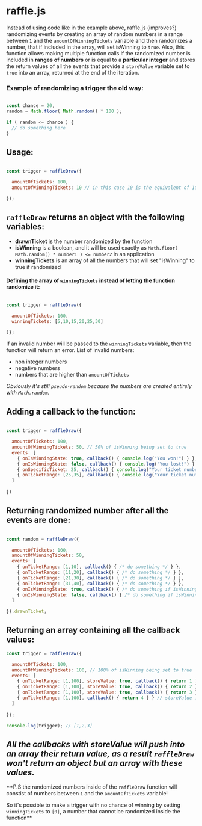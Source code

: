 # raffle.js

Instead of using code like in the example above, raffle.js (improves?) randomizing events by creating an array of random numbers in a range between `1` and the `amountOfWinningTickets` variable and then randomizes a number, that if included in the array, will set isWinning to `true`. Also, this function allows making multiple function calls if the randomized number is included in **ranges of numbers** or is equal to a **particular integer** and stores the return values of all the events that provide a `storeValue` variable set to `true` into an array, returned at the end of the iteration.

### Example of randomizing a trigger the old way:
```js

const chance = 20,
random = Math.floor( Math.random() * 100 );

if ( random <= chance ) {
  // do something here
}

```

## Usage:
```js

const trigger = raffleDraw({

  amountOfTickets: 100,
  amountOfWinningTickets: 10 // in this case 10 is the equivalent of 10%

});

```
## `raffleDraw` returns an object with the following variables:
* **drawnTicket** is the number randomized by the function
* **isWinning** is a boolean, and it will be used exactly as `Math.floor( Math.random() * number1 ) <= number2` in an application
* **winningTickets** is an array of all the numbers that will set "isWinning" to true if randomized

#### Defining the array of `winningTickets` instead of letting the function randomize it:
```js

const trigger = raffleDraw({

  amountOfTickets: 100,
  winningTickets: [5,10,15,20,25,30]

)};

```
If an invalid number will be passed to the `winningTickets` variable, then the function will return an error.
List of invalid numbers:
- non integer numbers
- negative numbers
- numbers that are higher than `amountOfTickets`

*Obviously it's still `pseudo-random` because the numbers are created entirely with `Math.random`.*

## Adding a callback to the function:
```js

const trigger = raffleDraw({

  amountOfTickets: 100,
  amountOfWinningTickets: 50, // 50% of isWinning being set to true
  events: [
    { onIsWinningState: true, callback() { console.log("You won!") } }, // triggers if requiredTickets is equal to the isWinning variable
    { onIsWinningState: false, callback() { console.log("You lost!") } },
    { onSpecificTicket: 25, callback() { console.log("Your ticket number is 25!") } }, // triggers exclusively if the drawnTicket variable is equal to the requiredTickets[0] variable
    { onTicketRange: [25,35], callback() { console.log("Your ticket number is between 25 and 35!") } } // the number range includes the two numbers used to define it
  ]
  
})

```
## Returning randomized number after all the events are done:
```js

const random = raffleDraw({

  amountOfTickets: 100,
  amountOfWinningTickets: 50,
  events: [
    { onTicketRange: [1,10], callback() { /* do something */ } },
    { onTicketRange: [11,20], callback() { /* do something */ } },
    { onTicketRange: [21,30], callback() { /* do something */ } },
    { onTicketRange: [31,40], callback() { /* do something */ } },
    { onIsWinningState: true, callback() { /* do something if isWinning is true */ } },
    { onIsWinningState: false, callback() { /* do something if isWinning is false */ } }
  ]
  
}).drawnTicket;

```
## Returning an array containing all the callback values:
```js
const trigger = raffleDraw({

  amountOfTickets: 100,
  amountOfWinningTickets: 100, // 100% of isWinning being set to true
  events: [
    { onTicketRange: [1,100], storeValue: true, callback() { return 1 } }, // in this case, requiredTickets: [1,100] allows any randomized number to trigger the callback
    { onTicketRange: [1,100], storeValue: true, callback() { return 2 } },
    { onTicketRange: [1,100], storeValue: true, callback() { return 3 } },
    { onTicketRange: [1,100], callback() { return 4 } } // storeValue is not defined and as a result, "4" won't be pushed into the array.
  ]
  
});

console.log(trigger); // [1,2,3]

```
*All the callbacks with storeValue will push into an array their return value, as a result `raffleDraw` won't return an object but an array with these values.*
---
**P.S the randomized numbers inside of the `raffleDraw` function will constist of numbers between `1` and the `amountOfTickets` variable!

So it's possible to make a trigger with no chance of winning by setting `winningTickets` to `[0]`, a number that cannot be randomized inside the function**
